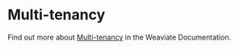 # Multi-tenancy

Find out more about [Multi-tenancy](https://weaviate.io/developers/weaviate/manage-data/multi-tenancy#enable-multitenancy) in the Weaviate Documentation.
